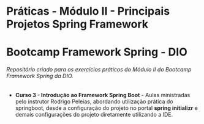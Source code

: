 # Práticas - Módulo II - Principais Projetos Spring Framework

# Bootcamp Framework Spring - DIO

###### Repositório criado para os exercícios práticos do Módulo II do Bootcamp Framework Spring da DIO.

- **Curso 3 - Introdução ao Framework Spring Boot** - Aulas ministradas pelo instrutor Rodrigo Peleias, abordando utilização prática do springboot, desde a configuração do projeto no portal **spring initializr** e demais configurações do projeto diretamente utilizando a IDE.
